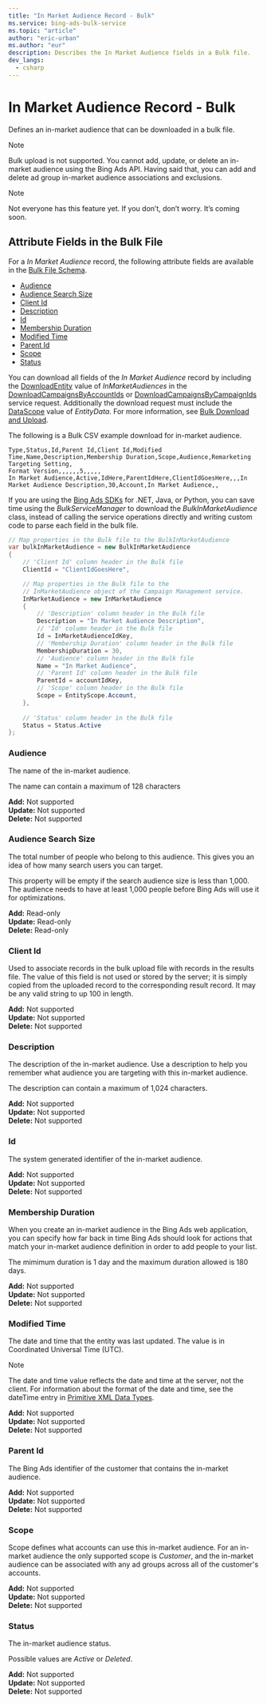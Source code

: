 ```yaml
---
title: "In Market Audience Record - Bulk"
ms.service: bing-ads-bulk-service
ms.topic: "article"
author: "eric-urban"
ms.author: "eur"
description: Describes the In Market Audience fields in a Bulk file.
dev_langs:
  - csharp
---
```

# In Market Audience Record - Bulk
Defines an in-market audience that can be downloaded in a bulk file. 

> [!NOTE]
> Bulk upload is not supported. You cannot add, update, or delete an in-market audience using the Bing Ads API. Having said that, you can add and delete ad group in-market audience associations and exclusions.

> [!NOTE]
> Not everyone has this feature yet. If you don’t, don’t worry. It’s coming soon.

## <a name="entitydata"></a>Attribute Fields in the Bulk File
For a *In Market Audience* record, the following attribute fields are available in the [Bulk File Schema](bingads/bulk-service/bulk-file-schema.md). 

- [Audience](#audience)
- [Audience Search Size](#audiencesearchsize)
- [Client Id](#clientid)
- [Description](#description)
- [Id](#id)
- [Membership Duration](#membershipduration)
- [Modified Time](#modifiedtime)
- [Parent Id](#parentid)
- [Scope](#scope)
- [Status](#status)

You can download all fields of the *In Market Audience* record by including the [DownloadEntity](bingads/bulk-service/downloadentity.md) value of *InMarketAudiences* in the [DownloadCampaignsByAccountIds](bingads/bulk-service/downloadcampaignsbyaccountids.md) or [DownloadCampaignsByCampaignIds](bingads/bulk-service/downloadcampaignsbycampaignids.md) service request. Additionally the download request must include the [DataScope](bingads/bulk-service/datascope.md) value of *EntityData*. For more information, see [Bulk Download and Upload](bingads/guides/bulk-download-upload.md).

The following is a Bulk CSV example download for in-market audience. 

```csv
Type,Status,Id,Parent Id,Client Id,Modified Time,Name,Description,Membership Duration,Scope,Audience,Remarketing Targeting Setting,
Format Version,,,,,,5,,,,,
In Market Audience,Active,IdHere,ParentIdHere,ClientIdGoesHere,,,In Market Audience Description,30,Account,In Market Audience,,
```

If you are using the [Bing Ads SDKs](bingads/guides/client-libraries.md) for .NET, Java, or Python, you can save time using the *BulkServiceManager* to download the *BulkInMarketAudience* class, instead of calling the service operations directly and writing custom code to parse each field in the bulk file. 


```csharp
// Map properties in the Bulk file to the BulkInMarketAudience
var bulkInMarketAudience = new BulkInMarketAudience
{
    // 'Client Id' column header in the Bulk file
    ClientId = "ClientIdGoesHere",

    // Map properties in the Bulk file to the 
    // InMarketAudience object of the Campaign Management service.
    InMarketAudience = new InMarketAudience
    {
        // 'Description' column header in the Bulk file
        Description = "In Market Audience Description",
        // 'Id' column header in the Bulk file
        Id = InMarketAudienceIdKey,
        // 'Membership Duration' column header in the Bulk file
        MembershipDuration = 30,
        // 'Audience' column header in the Bulk file
        Name = "In Market Audience",
        // 'Parent Id' column header in the Bulk file
        ParentId = accountIdKey,
        // 'Scope' column header in the Bulk file
        Scope = EntityScope.Account,
    },
                
    // 'Status' column header in the Bulk file
    Status = Status.Active
};
```

### <a name="audience"></a>Audience
The name of the in-market audience.

The name can contain a maximum of 128 characters

**Add:** Not supported  
**Update:** Not supported    
**Delete:** Not supported  

### <a name="audiencesearchsize"></a>Audience Search Size
The total number of people who belong to this audience. This gives you an idea of how many search users you can target.

This property will be empty if the search audience size is less than 1,000. The audience needs to have at least 1,000 people before Bing Ads will use it for optimizations.

**Add:** Read-only  
**Update:** Read-only    
**Delete:** Read-only  

### <a name="clientid"></a>Client Id
Used to associate records in the bulk upload file with records in the results file. The value of this field is not used or stored by the server; it is simply copied from the uploaded record to the corresponding result record. It may be any valid string to up 100 in length.

**Add:** Not supported  
**Update:** Not supported    
**Delete:** Not supported  

### <a name="description"></a>Description
The description of the in-market audience. Use a description to help you remember what audience you are targeting with this in-market audience.

The description can contain a maximum of 1,024 characters.

**Add:** Not supported  
**Update:** Not supported    
**Delete:** Not supported  

### <a name="id"></a>Id
The system generated identifier of the in-market audience.

**Add:** Not supported  
**Update:** Not supported    
**Delete:** Not supported  

### <a name="membershipduration"></a>Membership Duration
When you create an in-market audience in the Bing Ads web application, you can specify how far back in time Bing Ads should look for actions that match your in-market audience definition in order to add people to your list.

The mimimum duration is 1 day and the maximum duration allowed is 180 days.

**Add:** Not supported  
**Update:** Not supported    
**Delete:** Not supported  

### <a name="modifiedtime"></a>Modified Time
The date and time that the entity was last updated. The value is in Coordinated Universal Time (UTC).

> [!NOTE]
> The date and time value reflects the date and time at the server, not the client. For information about the format of the date and time, see the dateTime entry in [Primitive XML Data Types](https://go.microsoft.com/fwlink/?linkid=859198).

**Add:** Not supported  
**Update:** Not supported    
**Delete:** Not supported  

### <a name="parentid"></a>Parent Id
The Bing Ads identifier of the customer that contains the in-market audience.

**Add:** Not supported  
**Update:** Not supported    
**Delete:** Not supported  

### <a name="scope"></a>Scope
Scope defines what accounts can use this in-market audience. For an in-market audience the only supported scope is *Customer*, and the in-market audience can be associated with any ad groups across all of the customer's accounts.

**Add:** Not supported  
**Update:** Not supported    
**Delete:** Not supported  

### <a name="status"></a>Status
The in-market audience status.

Possible values are *Active* or *Deleted*. 

**Add:** Not supported  
**Update:** Not supported    
**Delete:** Not supported

